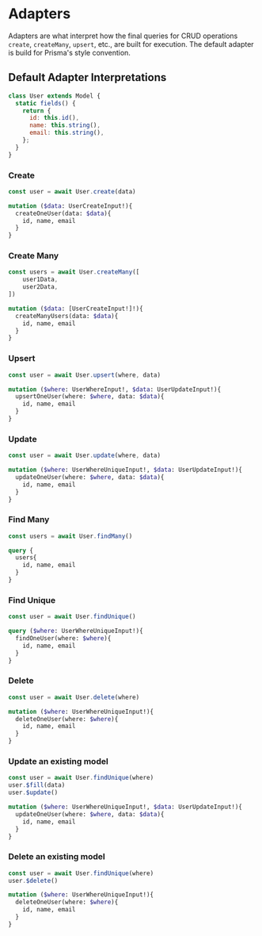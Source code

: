 # Adapters

Adapters are what interpret how the final queries for CRUD operations `create`, `createMany`, `upsert`, etc., are built for execution. The default adapter is build for Prisma's style convention.


## Default Adapter Interpretations

```javascript
class User extends Model {
  static fields() {
    return {
      id: this.id(),
      name: this.string(),
      email: this.string(),
    };
  }
}
```


### Create

```javascript
const user = await User.create(data)
```

```graphql
mutation ($data: UserCreateInput!){
  createOneUser(data: $data){
    id, name, email
  }
}
```


### Create Many

```javascript
const users = await User.createMany([
    user1Data,
    user2Data,
])
```

```graphql
mutation ($data: [UserCreateInput!]!){
  createManyUsers(data: $data){
    id, name, email
  }
}
```


### Upsert

```javascript
const user = await User.upsert(where, data)
```

```graphql
mutation ($where: UserWhereInput!, $data: UserUpdateInput!){
  upsertOneUser(where: $where, data: $data){
    id, name, email
  }
}
```



### Update

```javascript
const user = await User.update(where, data)
```

```graphql
mutation ($where: UserWhereUniqueInput!, $data: UserUpdateInput!){
  updateOneUser(where: $where, data: $data){
    id, name, email
  }
}
```


### Find Many

```javascript
const users = await User.findMany()
```

```graphql
query {
  users{
    id, name, email
  }
}
```


### Find Unique

```javascript
const user = await User.findUnique()
```

```graphql
query ($where: UserWhereUniqueInput!){
  findOneUser(where: $where){
    id, name, email
  }
}
```


### Delete

```javascript
const user = await User.delete(where)
```

```graphql
mutation ($where: UserWhereUniqueInput!){
  deleteOneUser(where: $where){
    id, name, email
  }
}
```


### Update an existing model

```javascript
const user = await User.findUnique(where)
user.$fill(data)
user.$update()
```

```graphql
mutation ($where: UserWhereUniqueInput!, $data: UserUpdateInput!){
  updateOneUser(where: $where, data: $data){
    id, name, email
  }
}
```


### Delete an existing model

```javascript
const user = await User.findUnique(where)
user.$delete()
```

```graphql
mutation ($where: UserWhereUniqueInput!){
  deleteOneUser(where: $where){
    id, name, email
  }
}
```
